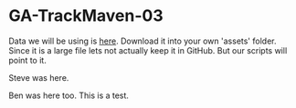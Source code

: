 # GA-TrackMaven-03

Data we will be using is [here](https://s3.amazonaws.com/temp-data-pulls/newdump.json). Download it into your own 'assets' folder. Since it is a large file lets not actually keep it in GitHub. But our scripts will point to it.

Steve was here.

Ben was here too. This is a test.



